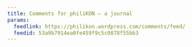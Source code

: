 ```yaml
---
title: Comments for philiKON – a journal
params:
  feedlink: https://philikon.wordpress.com/comments/feed/
  feedid: 53a9b7914ea0fe459f9c5c0878f55bb3
---
```

